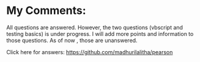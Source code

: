 # My Comments:

All questions are answered. However, the two questions (vbscript and testing basics) is under progress. I will add more points and information to those questions. As of now , those are unanswered.


Click here for answers: https://github.com/madhurilalitha/pearson

